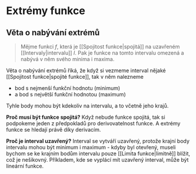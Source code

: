 # Extrémy funkce

## Věta o nabývání extrémů
> Mějme funkci $f$, která je [[Spojitost funkce|spojitá]] na uzavřeném [[Intervaly|intervalu]] $I$. Pak je funkce na tomto intervalu omezená a nabývá v něm svého minima i maxima.

Věta o nabývání extrémů říká, že když si vezmeme interval nějaké [[Spojitost funkce|spojité funkce]], tak v něm nalezneme 
- bod s nejmenší funkční hodnotu (minimum)
- a bod s největší funkční hodnotou (maximum)

Tyhle body mohou být kdekoliv na intervalu, a to včetně jeho krajů.

**Proč musí být funkce spojitá?**
Když nebude funkce spojitá, tak si podpokeme jeden z předpokladů pro derivovatelnost funkce. A extrémy funkce se hledají právě díky derivacím.

**Proč je interval uzavřený?**
Interval se vytváří uzavřený, protože krajní body intervalu mohou být minimum i maximum - kdyby byl otevřený, museli bychom se ke krajním bodům intervalu pouze [[Limita funkce|limitně]] blížit, což je nešikovný. Příkladem, kde se vyplácí mít uzavřený interval, může být lineární funkce.